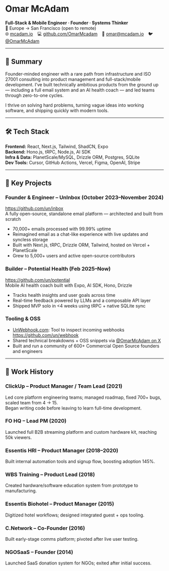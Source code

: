 # Omar McAdam  
**Full-Stack & Mobile Engineer · Founder · Systems Thinker**  
📍 Europe → San Francisco (open to remote)  
🌐 [mcadam.io](https://mcadam.io) 💻 [github.com/OmarMcadam](https://github.com/OmarMcadam) 📧 omar@mcadam.io 🐦 [@OmarMcAdam](https://x.com/OmarMcAdam)

---

## 🧠 Summary

Founder-minded engineer with a rare path from infrastructure and ISO 27001 consulting into product management and full-stack/mobile development. I’ve built technically ambitious products from the ground up — including a full email system and an AI health coach — and led teams through zero-to-one cycles.

I thrive on solving hard problems, turning vague ideas into working software, and shipping quickly with modern tools.

---
## 🛠️ Tech Stack

**Frontend:** React, Next.js, Tailwind, ShadCN, Expo  
**Backend:** Hono.js, tRPC, Node.js, AI SDK  
**Infra & Data:** PlanetScale/MySQL, Drizzle ORM, Postgres, SQLite  
**Dev Tools:** Cursor, GitHub Actions, Vercel, Figma, OpenAI, Stripe

---
## 🚀 Key Projects

### Founder & Engineer – UnInbox (October 2023–November 2024)
https://github.com/un/inbox  
A fully open-source, standalone email platform — architected and built from scratch  
- 70,000+ emails processed with 99.99% uptime  
- Reimagined email as a chat-like experience with live updates and syncless storage  
- Built with Next.js, tRPC, Drizzle ORM, Tailwind, hosted on Vercel + PlanetScale  
- Grew to 5,000+ users and active open-source contributors

### Builder – Potential Health (Feb 2025–Now)
https://github.com/un/potential  
Mobile AI health coach built with Expo, AI SDK, Hono, Drizzle  
- Tracks health insights and user goals across time  
- Real-time feedback powered by LLMs and a composable API layer  
- Shipped MVP solo in <4 weeks using tRPC + native SQLite sync

### Tooling & OSS  
- [UnWebhook.com](https://unwebhook.com): Tool to inspect incoming webhooks  https://github.com/un/webhook
- Shared technical breakdowns + OSS snippets via [@OmarMcAdam on X](https://x.com/OmarMcAdam)
- Built and run a community of 600+ Commercial Open Source founders and engineers

---
## 💼 Work History

### ClickUp – Product Manager / Team Lead (2021)  
Led core platform engineering teams; managed roadmap, fixed 700+ bugs, scaled team from 4 → 15.  
Began writing code before leaving to learn full-time development.

### FO HQ – Lead PM (2020)  
Launched full B2B streaming platform and custom hardware kit, reaching 50k viewers.

### Essentis HRI – Product Manager (2018–2020)  
Built internal automation tools and signup flow, boosting adoption 145%.

### WBS Training – Product Lead (2018)  
Created hardware/software education system from prototype to manufacturing.

### Essentis Biohotel – Product Manager (2015)  
Digitized hotel workflows; designed integrated guest + ops tooling.

### C.Network – Co-Founder (2016)  
Built early-stage comms platform; pivoted after live user testing.

### NGOSaaS – Founder (2014)  
Launched SaaS donation system for NGOs; exited after initial success.